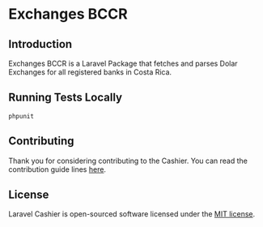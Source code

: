# Exchanges BCCR

## Introduction

Exchanges BCCR is a Laravel Package that fetches and parses Dolar Exchanges for all registered banks in Costa Rica.

## Running Tests Locally

```
phpunit
```

## Contributing

Thank you for considering contributing to the Cashier. You can read the contribution guide lines [here](contributing.md).

## License

Laravel Cashier is open-sourced software licensed under the [MIT license](http://opensource.org/licenses/MIT).

